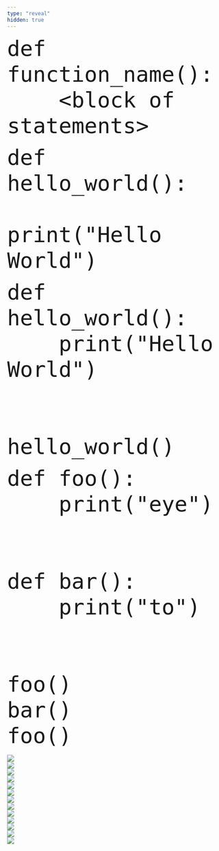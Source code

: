 ```yaml
---
type: "reveal"
hidden: true
---
```

<section>
    <pre><code style="font-size: 50px; line-height: 60px" class="language-python stretch">def function_name():
    &lt;block of statements></code></pre>
</section>
<section>
    <pre><code style="font-size: 50px; line-height: 60px" class="language-python stretch">def hello_world():
        print("Hello World")</code></pre>
</section>
<section>
    <pre><code style="font-size: 50px; line-height: 60px" class="language-python stretch">def hello_world():
    print("Hello World")<br><br>
hello_world()</code></pre>
</section>
<section>
    <pre><code style="font-size: 50px; line-height: 60px" class="language-python stretch">def foo():
    print("eye")<br><br>
def bar():
    print("to")<br><br>
foo()
bar()
foo()</code></pre>
</section>
<section>
	<img class="stretch plain" src="/intro-python/images/06/tutor2_1.png">
</section>
<section>
	<img class="stretch plain" src="/intro-python/images/06/tutor2_2.png">
</section>
<section>
	<img class="stretch plain" src="/intro-python/images/06/tutor2_3.png">
</section>
<section>
	<img class="stretch plain" src="/intro-python/images/06/tutor2_4.png">
</section>
<section>
	<img class="stretch plain" src="/intro-python/images/06/tutor2_5.png">
</section>
<section>
	<img class="stretch plain" src="/intro-python/images/06/tutor2_6.png">
</section>
<section>
	<img class="stretch plain" src="/intro-python/images/06/tutor2_7.png">
</section>
<section>
	<img class="stretch plain" src="/intro-python/images/06/tutor2_8.png">
</section>
<section>
	<img class="stretch plain" src="/intro-python/images/06/tutor2_9.png">
</section>
<section>
	<img class="stretch plain" src="/intro-python/images/06/tutor2_10.png">
</section>
<section>
	<img class="stretch plain" src="/intro-python/images/06/tutor2_11.png">
</section>
<section>
	<img class="stretch plain" src="/intro-python/images/06/tutor2_15.png">
</section>
<section>
	<img class="stretch plain" src="/intro-python/images/06/tutor2.gif">
</section>